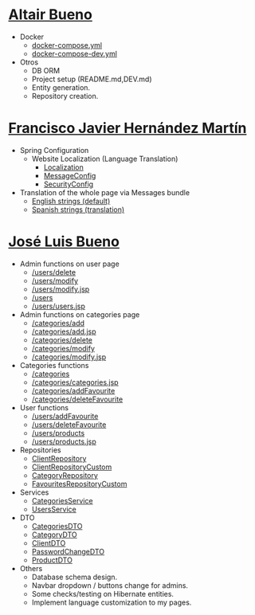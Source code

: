# [Altair Bueno](https://github.com/Altair-Bueno/ubay-spring/commits?author=Altair-Bueno)

- Docker
  - [docker-compose.yml](docker-compose.yml)
  - [docker-compose-dev.yml](docker-compose-dev.yml)
- Otros
  - DB ORM
  - Project setup (README.md,DEV.md)
  - Entity generation.
  - Repository creation.

# [Francisco Javier Hernández Martín](https://github.com/Altair-Bueno/ubay-spring/commits?author=fran1215)

- Spring Configuration
  - Website Localization (Language Translation)
    - [Localization](src/main/java/uma/taw/ubayspring/springconfig/Localization.java)
    - [MessageConfig](src/main/java/uma/taw/ubayspring/springconfig/MessageConfig.java)
    - [SecurityConfig](src/main/java/uma/taw/ubayspring/springconfig/SecurityConfig.java)
- Translation of the whole page via Messages bundle
  - [English strings (default)](src/main/resources/messages.properties)
  - [Spanish strings (translation)](src/main/resources/messages_es.properties)

# [José Luis Bueno](https://github.com/Altair-Bueno/ubay-spring/commits?author=jxtaaa)
- Admin functions on user page
  - [/users/delete](src/main/java/uma/taw/ubayspring/controller/UsersController.java)
  - [/users/modify](src/main/java/uma/taw/ubayspring/controller/UsersController.java)
  - [/users/modify.jsp](src/main/webapp/WEB-INF/view/users/modify.jsp)
  - [/users](src/main/java/uma/taw/ubayspring/controller/UsersController.java)
  - [/users/users.jsp](src/main/webapp/WEB-INF/view/users/users.jsp)
- Admin functions on categories page
  - [/categories/add](src/main/java/uma/taw/ubayspring/controller/CategoriesController.java)
  - [/categories/add.jsp](src/main/webapp/WEB-INF/view/categories/add.jsp)
  - [/categories/delete](src/main/java/uma/taw/ubayspring/controller/CategoriesController.java)
  - [/categories/modify](src/main/java/uma/taw/ubayspring/controller/CategoriesController.java)
  - [/categories/modify.jsp](src/main/webapp/WEB-INF/view/categories/modify.jsp)
- Categories functions
  - [/categories](src/main/java/uma/taw/ubayspring/controller/CategoriesController.java)
  - [/categories/categories.jsp](src/main/webapp/WEB-INF/view/categories/categories.jsp)
  - [/categories/addFavourite](src/main/java/uma/taw/ubayspring/controller/CategoriesController.java)
  - [/categories/deleteFavourite](src/main/java/uma/taw/ubayspring/controller/CategoriesController.java)
- User functions
  - [/users/addFavourite](src/main/java/uma/taw/ubayspring/controller/UsersController.java)
  - [/users/deleteFavourite](src/main/java/uma/taw/ubayspring/controller/UsersController.java)
  - [/users/products](src/main/java/uma/taw/ubayspring/controller/UsersController.java)
  - [/users/products.jsp](src/main/webapp/WEB-INF/view/users/products.jsp)
- Repositories
  - [ClientRepository](src/main/java/uma/taw/ubayspring/repository/ClientRepository.java)
  - [ClientRepositoryCustom](src/main/java/uma/taw/ubayspring/repository/ClientRepositoryCustom.java)
  - [CategoryRepository](src/main/java/uma/taw/ubayspring/repository/CategoryRepository.java)
  - [FavouritesRepositoryCustom](src/main/java/uma/taw/ubayspring/repository/FavouritesRepositoryCustom.java)
- Services
  - [CategoriesService](src/main/java/uma/taw/ubayspring/service/CategoriesService.java)
  - [UsersService](src/main/java/uma/taw/ubayspring/service/UsersService.java)
- DTO
  - [CategoriesDTO](src/main/java/uma/taw/ubayspring/dto/categories/CategoriesDTO.java)
  - [CategoryDTO](src/main/java/uma/taw/ubayspring/dto/categories/CategoryDTO.java)
  - [ClientDTO](src/main/java/uma/taw/ubayspring/dto/users/ClientDTO.java)
  - [PasswordChangeDTO](src/main/java/uma/taw/ubayspring/dto/users/PasswordChangeDTO.java)
  - [ProductDTO](src/main/java/uma/taw/ubayspring/dto/users/ProductDTO.java)
- Others
  - Database schema design.
  - Navbar dropdown / buttons change for admins.
  - Some checks/testing on Hibernate entities.
  - Implement language customization to my pages.